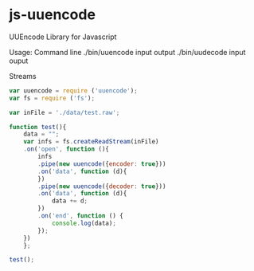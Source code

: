 js-uuencode
===========

UUEncode Library for Javascript

Usage:
  Command line
  ./bin/uuencode input output
  ./bin/uudecode input ouput

  Streams

```javascript  
var uuencode = require ('uuencode');
var fs = require ('fs');

var inFile = './data/test.raw';

function test(){
    data = "";
    var infs = fs.createReadStream(inFile)
	.on('open', function (){
	    infs
		.pipe(new uuencode({encoder: true}))
		.on('data', function (d){
		})
		.pipe(new uuencode({decoder: true}))
		.on('data', function (d){
		    data += d;
		})
		.on('end', function () {
		    console.log(data);
		});
	})
    };

test();
```